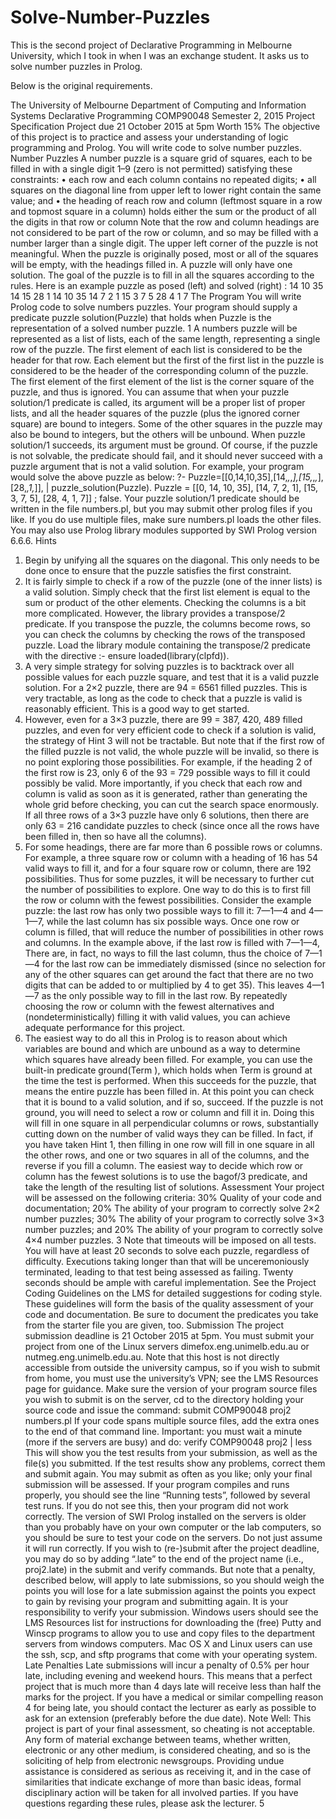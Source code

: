 # Solve-Number-Puzzles
This is the second project of Declarative Programming in Melbourne University, which I took in when I was an exchange student. It asks us to solve number puzzles in Prolog.

Below is the original requirements.

The University of Melbourne
Department of Computing and Information Systems
Declarative Programming
COMP90048
Semester 2, 2015
Project Specification
Project due 21 October 2015 at 5pm
Worth 15%
The objective of this project is to practice and assess your understanding of logic programming
and Prolog. You will write code to solve number puzzles.
Number Puzzles
A number puzzle is a square grid of squares, each to be filled in with a single digit 1–9 (zero
is not permitted) satisfying these constraints:
• each row and each column contains no repeated digits;
• all squares on the diagonal line from upper left to lower right contain the same value;
and
• the heading of reach row and column (leftmost square in a row and topmost square in
a column) holds either the sum or the product of all the digits in that row or column
Note that the row and column headings are not considered to be part of the row or column,
and so may be filled with a number larger than a single digit. The upper left corner of the
puzzle is not meaningful.
When the puzzle is originally posed, most or all of the squares will be empty, with the
headings filled in. A puzzle will only have one solution. The goal of the puzzle is to fill in all
the squares according to the rules.
Here is an example puzzle as posed (left) and solved (right) :
14 10 35
14
15
28 1
14 10 35
14 7 2 1
15 3 7 5
28 4 1 7
The Program
You will write Prolog code to solve numbers puzzles. Your program should supply a predicate
puzzle solution(Puzzle) that holds when Puzzle is the representation of a solved number
puzzle.
1
A numbers puzzle will be represented as a list of lists, each of the same length, representing
a single row of the puzzle. The first element of each list is considered to be the header for that
row. Each element but the first of the first list in the puzzle is considered to be the header
of the corresponding column of the puzzle. The first element of the first element of the list is
the corner square of the puzzle, and thus is ignored.
You can assume that when your puzzle solution/1 predicate is called, its argument will
be a proper list of proper lists, and all the header squares of the puzzle (plus the ignored
corner square) are bound to integers. Some of the other squares in the puzzle may also be
bound to integers, but the others will be unbound. When puzzle solution/1 succeeds, its
argument must be ground. Of course, if the puzzle is not solvable, the predicate should fail,
and it should never succeed with a puzzle argument that is not a valid solution. For example,
your program would solve the above puzzle as below:
?- Puzzle=[[0,14,10,35],[14,_,_,_],[15,_,_,_],[28,_,1,_]],
| puzzle_solution(Puzzle).
Puzzle = [[0, 14, 10, 35], [14, 7, 2, 1], [15, 3, 7, 5], [28, 4, 1, 7]] ;
false.
Your puzzle solution/1 predicate should be written in the file numbers.pl, but you may
submit other prolog files if you like. If you do use multiple files, make sure numbers.pl loads
the other files. You may also use Prolog library modules supported by SWI Prolog version
6.6.6.
Hints
1. Begin by unifying all the squares on the diagonal. This only needs to be done once to
ensure that the puzzle satisfies the first constraint.
2. It is fairly simple to check if a row of the puzzle (one of the inner lists) is a valid
solution. Simply check that the first list element is equal to the sum or product of the
other elements. Checking the columns is a bit more complicated. However, the library
provides a transpose/2 predicate. If you transpose the puzzle, the columns become
rows, so you can check the columns by checking the rows of the transposed puzzle. Load
the library module containing the transpose/2 predicate with the directive
:- ensure loaded(library(clpfd)).
3. A very simple strategy for solving puzzles is to backtrack over all possible values for
each puzzle square, and test that it is a valid puzzle solution. For a 2×2 puzzle, there
are 94 = 6561 filled puzzles. This is very tractable, as long as the code to check that a
puzzle is valid is reasonably efficient. This is a good way to get started.
4. However, even for a 3×3 puzzle, there are 99 = 387, 420, 489 filled puzzles, and even
for very efficient code to check if a solution is valid, the strategy of Hint 3 will not be
tractable.
But note that if the first row of the filled puzzle is not valid, the whole puzzle will be
invalid, so there is no point exploring those possibilities. For example, if the heading
2
of the first row is 23, only 6 of the 93 = 729 possible ways to fill it could possibly be
valid. More importantly, if you check that each row and column is valid as soon as it
is generated, rather than generating the whole grid before checking, you can cut the
search space enormously. If all three rows of a 3×3 puzzle have only 6 solutions, then
there are only 63 = 216 candidate puzzles to check (since once all the rows have been
filled in, then so have all the columns).
5. For some headings, there are far more than 6 possible rows or columns. For example,
a three square row or column with a heading of 16 has 54 valid ways to fill it, and for
a four square row or column, there are 192 possibilities. Thus for some puzzles, it will
be necessary to further cut the number of possibilities to explore.
One way to do this is to first fill the row or column with the fewest possibilities. Consider
the example puzzle: the last row has only two possible ways to fill it: 7—1—4 and 4—
1—7, while the last column has six possible ways.
Once one row or column is filled, that will reduce the number of possibilities in other
rows and columns. In the example above, if the last row is filled with 7—1—4, There are,
in fact, no ways to fill the last column, thus the choice of 7—1—4 for the last row can be
immediately dismissed (since no selection for any of the other squares can get around the
fact that there are no two digits that can be added to or multiplied by 4 to get 35). This
leaves 4—1—7 as the only possible way to fill in the last row. By repeatedly choosing
the row or column with the fewest alternatives and (nondeterministically) filling it with
valid values, you can achieve adequate performance for this project.
6. The easiest way to do all this in Prolog is to reason about which variables are bound
and which are unbound as a way to determine which squares have already been filled.
For example, you can use the built-in predicate ground(Term ), which holds when Term
is ground at the time the test is performed. When this succeeds for the puzzle, that
means the entire puzzle has been filled in. At this point you can check that it is bound
to a valid solution, and if so, succeed. If the puzzle is not ground, you will need to select
a row or column and fill it in. Doing this will fill in one square in all perpendicular
columns or rows, substantially cutting down on the number of valid ways they can be
filled. In fact, if you have taken Hint 1, then filling in one row will fill in one square in
all the other rows, and one or two squares in all of the columns, and the reverse if you
fill a column.
The easiest way to decide which row or column has the fewest solutions is to use the
bagof/3 predicate, and take the length of the resulting list of solutions.
Assessment
Your project will be assessed on the following criteria:
30% Quality of your code and documentation;
20% The ability of your program to correctly solve 2×2 number puzzles;
30% The ability of your program to correctly solve 3×3 number puzzles; and
20% The ability of your program to correctly solve 4×4 number puzzles.
3
Note that timeouts will be imposed on all tests. You will have at least 20 seconds to solve
each puzzle, regardless of difficulty. Executions taking longer than that will be unceremoniously terminated, leading to that test being assessed as failing. Twenty seconds should be
ample with careful implementation.
See the Project Coding Guidelines on the LMS for detailed suggestions for coding style.
These guidelines will form the basis of the quality assessment of your code and documentation.
Be sure to document the predicates you take from the starter file you are given, too.
Submission
The project submission deadline is 21 October 2015 at 5pm. You must submit your project
from one of the Linux servers dimefox.eng.unimelb.edu.au or nutmeg.eng.unimelb.edu.au.
Note that this host is not directly accessible from outside the university campus, so if you
wish to submit from home, you must use the university’s VPN; see the LMS Resources page
for guidance. Make sure the version of your program source files you wish to submit is on the
server, cd to the directory holding your source code and issue the command:
submit COMP90048 proj2 numbers.pl
If your code spans multiple source files, add the extra ones to the end of that command line.
Important: you must wait a minute (more if the servers are busy) and do:
verify COMP90048 proj2 | less
This will show you the test results from your submission, as well as the file(s) you submitted.
If the test results show any problems, correct them and submit again. You may submit as
often as you like; only your final submission will be assessed.
If your program compiles and runs properly, you should see the line “Running tests”,
followed by several test runs. If you do not see this, then your program did not work correctly.
The version of SWI Prolog installed on the servers is older than you probably have on your
own computer or the lab computers, so you should be sure to test your code on the servers.
Do not just assume it will run correctly.
If you wish to (re-)submit after the project deadline, you may do so by adding “.late”
to the end of the project name (i.e., proj2.late) in the submit and verify commands. But
note that a penalty, described below, will apply to late submissions, so you should weigh the
points you will lose for a late submission against the points you expect to gain by revising
your program and submitting again.
It is your responsibility to verify your submission.
Windows users should see the LMS Resources list for instructions for downloading the
(free) Putty and Winscp programs to allow you to use and copy files to the department
servers from windows computers. Mac OS X and Linux users can use the ssh, scp, and sftp
programs that come with your operating system.
Late Penalties
Late submissions will incur a penalty of 0.5% per hour late, including evening and weekend
hours. This means that a perfect project that is much more than 4 days late will receive
less than half the marks for the project. If you have a medical or similar compelling reason
4
for being late, you should contact the lecturer as early as possible to ask for an extension
(preferably before the due date).
Note Well:
This project is part of your final assessment, so cheating is not acceptable. Any
form of material exchange between teams, whether written, electronic or any
other medium, is considered cheating, and so is the soliciting of help from electronic newsgroups. Providing undue assistance is considered as serious as receiving it, and in the case of similarities that indicate exchange of more than basic
ideas, formal disciplinary action will be taken for all involved parties. If you have
questions regarding these rules, please ask the lecturer.
5
